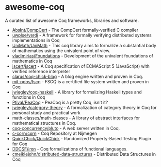 # awesome-coq

A curated list of awesome Coq frameworks, libraries and software.

* [AbsInt/CompCert](https://github.com/AbsInt/CompCert) - The CompCert formally-verified C compiler
* [uwplse/verdi](https://github.com/uwplse/verdi) - A framework for formally verifying distributed systems implementations in Coq
* [UniMath/UniMath](https://github.com/UniMath/UniMath) - This coq library aims to formalize a substantial body of mathematics using the univalent point of view.
* [vladimirias/Foundations](https://github.com/vladimirias/Foundations) - Development of the univalent foundations of mathematics in Coq
* [jscert/jscert](https://github.com/jscert/jscert) - A Coq specification of ECMAScript 5 (JavaScript) with verified reference interpreter
* [clarus/coq-chick-blog](https://github.com/clarus/coq-chick-blog) - A blog engine written and proven in Coq.
* [mit-pdos/fscq](https://github.com/mit-pdos/fscq) - FSCQ is a certified file system written and proven in Coq
* [jwiegley/coq-haskell](https://github.com/jwiegley/coq-haskell) - A library for formalizing Haskell types and functions in Coq
* [Ptival/PeaCoq](https://github.com/Ptival/PeaCoq) - PeaCoq is a pretty Coq, isn't it?
* [jwiegley/category-theory](https://github.com/jwiegley/category-theory) - A formalization of category theory in Coq for personal study and practical work
* [math-classes/math-classes](https://github.com/math-classes/math-classes) - A library of abstract interfaces for mathematical structures in Coq.
* [coq-concurrency/pluto](https://github.com/coq-concurrency/pluto) - A web server written in Coq.
* [c-corn/corn](https://github.com/c-corn/corn) - Coq Repository at Nijmegen
* [QuickChick/QuickChick](https://github.com/QuickChick/QuickChick) - Randomized Property-Based Testing Plugin for Coq
* [DDCSF/iron](https://github.com/DDCSF/iron) - Coq formalizations of functional languages.
* [cmeiklejohn/distributed-data-structures](https://github.com/cmeiklejohn/distributed-data-structures) - Distributed Data Structures in Coq

